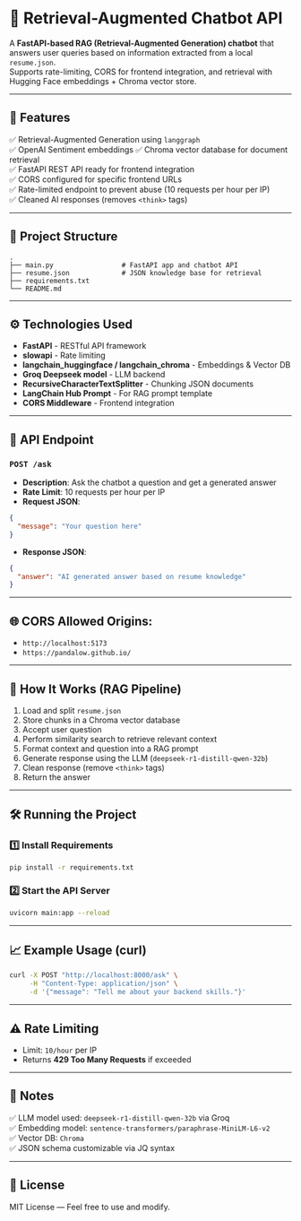 # 📄 Retrieval-Augmented Chatbot API

A **FastAPI-based RAG (Retrieval-Augmented Generation) chatbot** that answers user queries based on information extracted from a local `resume.json`.  
Supports rate-limiting, CORS for frontend integration, and retrieval with Hugging Face embeddings + Chroma vector store.

---

## 🚀 Features
✅ Retrieval-Augmented Generation using `langgraph`  
✅ OpenAI Sentiment embeddings
✅ Chroma vector database for document retrieval  
✅ FastAPI REST API ready for frontend integration  
✅ CORS configured for specific frontend URLs  
✅ Rate-limited endpoint to prevent abuse (10 requests per hour per IP)  
✅ Cleaned AI responses (removes `<think>` tags)

---

## 📂 Project Structure
```
.
├── main.py                 # FastAPI app and chatbot API
├── resume.json             # JSON knowledge base for retrieval
├── requirements.txt
└── README.md
```

---

## ⚙️ Technologies Used
- **FastAPI** - RESTful API framework
- **slowapi** - Rate limiting
- **langchain_huggingface / langchain_chroma** - Embeddings & Vector DB
- **Groq Deepseek model** - LLM backend
- **RecursiveCharacterTextSplitter** - Chunking JSON documents
- **LangChain Hub Prompt** - For RAG prompt template
- **CORS Middleware** - Frontend integration

---

## 🔑 API Endpoint

### `POST /ask`
- **Description**: Ask the chatbot a question and get a generated answer
- **Rate Limit**: 10 requests per hour per IP
- **Request JSON**:
```json
{
  "message": "Your question here"
}
```
- **Response JSON**:
```json
{
  "answer": "AI generated answer based on resume knowledge"
}
```

---

## 🌐 CORS Allowed Origins:
- `http://localhost:5173`
- `https://pandalow.github.io/`

---

## 📖 How It Works (RAG Pipeline)
1. Load and split `resume.json`
2. Store chunks in a Chroma vector database
3. Accept user question
4. Perform similarity search to retrieve relevant context
5. Format context and question into a RAG prompt
6. Generate response using the LLM (`deepseek-r1-distill-qwen-32b`)
7. Clean response (remove `<think>` tags)
8. Return the answer

---

## 🛠 Running the Project

### 1️⃣ Install Requirements
```bash
pip install -r requirements.txt
```

### 2️⃣ Start the API Server
```bash
uvicorn main:app --reload
```

---

## 📈 Example Usage (curl)
```bash
curl -X POST "http://localhost:8000/ask" \
     -H "Content-Type: application/json" \
     -d '{"message": "Tell me about your backend skills."}'
```

---

## ⚠️ Rate Limiting
- Limit: `10/hour` per IP
- Returns **429 Too Many Requests** if exceeded

---

## 📜 Notes
✅ LLM model used: `deepseek-r1-distill-qwen-32b` via Groq  
✅ Embedding model: `sentence-transformers/paraphrase-MiniLM-L6-v2`  
✅ Vector DB: `Chroma`  
✅ JSON schema customizable via JQ syntax

---

## 🤝 License
MIT License — Feel free to use and modify.
